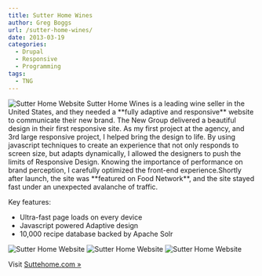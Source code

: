 ```yaml
---
title: Sutter Home Wines
author: Greg Boggs
url: /sutter-home-wines/
date: 2013-03-19
categories:
  - Drupal
  - Responsive
  - Programming
tags:
  - TNG
---
```

<img src="/portfolio/sutterhome_1.jpg" alt="Sutter Home Website" />
Sutter Home Wines is a leading wine seller in the United States, and they needed a **fully adaptive and responsive** 
website<!--more--> to communicate their new brand. The New Group delivered a beautiful design in their first responsive site. As my
first project at the agency, and 3rd large responsive project, I helped bring the design to life. By using javascript 
techniques to create an experience that not only responds to screen size, but adapts dynamically, I allowed the designers to 
push the limits of Responsive Design. Knowing the importance of performance on brand perception, I carefully optimized the 
front-end experience.Shortly after launch, the site was **featured on Food Network**, and the site stayed fast under an unexpected 
avalanche of traffic.
 
Key features:

  * Ultra-fast page loads on every device 
  * Javascript powered Adaptive design
  * 10,000 recipe database backed by Apache Solr

<img src="/portfolio/sutterhome_2.jpg" alt="Sutter Home Website" />

<img src="/portfolio/sutterhome_3.jpg" alt="Sutter Home Website" />

<img src="/portfolio/sutterhome_4.jpg" alt="Sutter Home Website" />

Visit [Suttehome.com »][1]

 [1]: http://www.sutterhome.com